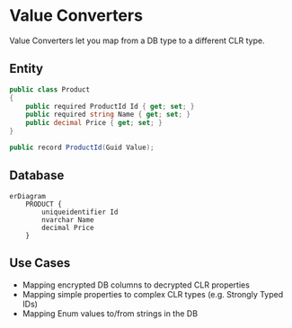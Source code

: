 # Value Converters

Value Converters let you map from a DB type to a different CLR type.  

## Entity

```cs
public class Product
{
    public required ProductId Id { get; set; }
    public required string Name { get; set; }
    public decimal Price { get; set; }
}

public record ProductId(Guid Value);
```

## Database

```mermaid
erDiagram
    PRODUCT {
        uniqueidentifier Id
        nvarchar Name
        decimal Price
    }
```

## Use Cases

- Mapping encrypted DB columns to decrypted CLR properties
- Mapping simple properties to complex CLR types (e.g. Strongly Typed IDs)
- Mapping Enum values to/from strings in the DB
